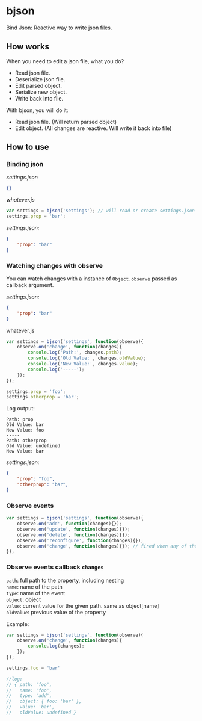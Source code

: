 # bjson
Bind Json: Reactive way to write json files.  

## How works
When you need to edit a json file, what you do?  
- Read json file.
- Deserialize json file.
- Edit parsed object.
- Serialize new object.
- Write back into file.

With bjson, you will do it:
- Read json file. (Will return parsed object)
- Edit object. (All changes are reactive. Will write it back into file)

## How to use

### Binding json
*settings.json*
```json
{}
```

*whatever.js*
```js
var settings = bjson('settings'); // will read or create settings.json
settings.prop = 'bar';
```

*settings.json:*
```json
{
    "prop": "bar"
}
```

### Watching changes with observe

You can watch changes with a instance of `Object.observe` passed as callback argument.  

*settings.json:*
```json
{
    "prop": "bar"
}
```

whatever.js
```js
var settings = bjson('settings', function(observe){
    observe.on('change', function(changes){
        console.log('Path:', changes.path);
        console.log('Old Value:', changes.oldValue);
        console.log('New Value:', changes.value);
        console.log('-----');
    });
});

settings.prop = 'foo';
settings.otherprop = 'bar';
```

Log output:
```
Path: prop
Old Value: bar
New Value: foo
-----
Path: otherprop
Old Value: undefined
New Value: bar

```

*settings.json:*
```json
{
    "prop": "foo",
    "otherprop": "bar",
}
```

### Observe events

```js
var settings = bjson('settings', function(observe){
    observe.on('add', function(changes){});
    observe.on('update', function(changes){});
    observe.on('delete', function(changes){});
    observe.on('reconfigure', function(changes){});
    observe.on('change', function(changes){}); // fired when any of the above events are emitted
});

```

### Observe events callback `changes`

`path`: full path to the property, including nesting  
`name`: name of the path  
`type`: name of the event  
`object`: object  
`value`: current value for the given path. same as object[name]  
`oldValue`: previous value of the property  

Example:
```js
var settings = bjson('settings', function(observe){
    observe.on('change', function(changes){
        console.log(changes);
    });
});

settings.foo = 'bar'

//log:
// { path: 'foo',
//   name: 'foo',
//   type: 'add',
//   object: { foo: 'bar' },
//   value: 'bar',
//   oldValue: undefined }
```
